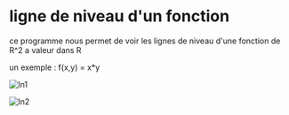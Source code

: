# ligne de niveau d'un fonction

ce programme nous permet de voir les lignes de niveau d'une fonction de R^2 a valeur dans R

un exemple : f(x,y) = x*y

![ln1](https://user-images.githubusercontent.com/38382073/175566938-e368962c-e0fe-4bb0-a264-cd579ee9cc06.PNG)

![ln2](https://user-images.githubusercontent.com/38382073/175567423-6fdf6112-7583-4ea5-8883-08825c2731cd.PNG)
